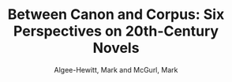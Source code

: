 ---
type: 'article'
pubkey: 'LLP08'
author: 'Algee-Hewitt, Mark and McGurl, Mark'
title: 'Between Canon and Corpus: Six Perspectives on 20th-Century Novels'
journal: 'Stanford Literary Lab'
volume: '8'
url:
year: 2015
project:
pamphlet:
  image: "/assets/images/p08.png"
  pdf: "https://litlab.stanford.edu/LiteraryLabPamphlet8.pdf"
  pubdate: 2015-01-01
  blurb: "“Of the many, many thousands of novels and stories published in English in the twentieth century, which group of several hundred would represent the most reasonable, interesting, and useful subset of the whole?” Thus begins the latest Pamphlet of the Literary Lab, in which Mark Algee-Hewitt and Mark McGurl sketch out a broad, ambitious map of modern narrative in English. Laying bare the disparate systems of evaluation whose interactions define our objects of study, “Between Canon and Corpus” charts the inner dynamic of the 20th-century literary field in a newly sophisticated way. Combining network theory, book history, and literary sociology, Algee-Hewitt’s and McGurl’s research marks the Literary Lab’s first attempt to come to terms with the literary field as a unified, internally differentiated system: a line of inquiry to which we will devote increasing attention in the years to come."
---